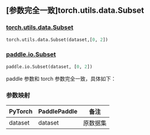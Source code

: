 ## [参数完全一致]torch.utils.data.Subset

### [torch.utils.data.Subset](https://pytorch.org/docs/stable/data.html#torch.utils.data.Subset)

```python
torch.utils.data.Subset(dataset,[0, 2])
```

### [paddle.io.Subset](https://www.paddlepaddle.org.cn/documentation/docs/zh/api/paddle/io/Subset_cn.html)

```python
paddle.io.Subset(dataset, [0, 2])
```

paddle 参数和 torch 参数完全一致，具体如下：

### 参数映射

| PyTorch    | PaddlePaddle | 备注                                  |
| ---------- | ----------- | ------------------------------------- |
| dataset | dataset  | 原数据集 |
